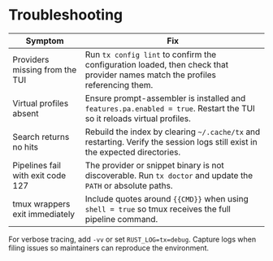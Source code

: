 # Troubleshooting

| Symptom | Fix |
| --- | --- |
| Providers missing from the TUI | Run `tx config lint` to confirm the configuration loaded, then check that provider names match the profiles referencing them. |
| Virtual profiles absent | Ensure prompt-assembler is installed and `features.pa.enabled = true`. Restart the TUI so it reloads virtual profiles. |
| Search returns no hits | Rebuild the index by clearing `~/.cache/tx` and restarting. Verify the session logs still exist in the expected directories. |
| Pipelines fail with exit code 127 | The provider or snippet binary is not discoverable. Run `tx doctor` and update the `PATH` or absolute paths. |
| tmux wrappers exit immediately | Include quotes around `{{CMD}}` when using `shell = true` so tmux receives the full pipeline command. |

For verbose tracing, add `-vv` or set `RUST_LOG=tx=debug`. Capture logs when filing issues so maintainers can reproduce the environment.
